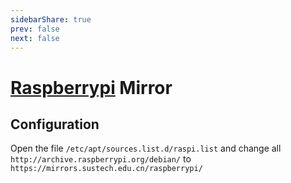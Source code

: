 ```yaml
---
sidebarShare: true
prev: false
next: false
---
```


# [Raspberrypi](/raspberrypi/) Mirror

## Configuration

Open the file `/etc/apt/sources.list.d/raspi.list` and change all `http://archive.raspberrypi.org/debian/` to `https://mirrors.sustech.edu.cn/raspberrypi/`